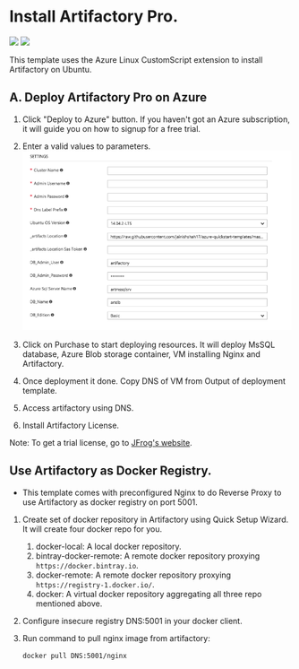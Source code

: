 # Install Artifactory Pro.

<a href="https://portal.azure.com/#create/Microsoft.Template/uri/https%3A%2F%2Fraw.githubusercontent.com%2Fjainishshah17%2Fazure-quickstart-templates%2Fmaster%2Fartifactory-pro%2Fazuredeploy.json" target="_blank"><img src="http://azuredeploy.net/deploybutton.png"/></a>
<a href="http://armviz.io/#/?load=https%3A%2F%2Fraw.githubusercontent.com%2Fjainishshah17%2Fazure-quickstart-templates%2Fmaster%2Fartifactory-pro%2Fazuredeploy.json" target="_blank">
    <img src="http://armviz.io/visualizebutton.png"/>
</a>

This template uses the Azure Linux CustomScript extension to install Artifactory on Ubuntu.

## A. Deploy Artifactory Pro on Azure
1. Click "Deploy to Azure" button. If you haven't got an Azure subscription, it will guide you on how to signup for a free trial.

2. Enter a valid values to parameters.
![screenshot](images/Parameters.png)

3. Click on Purchase to start deploying resources. It will deploy MsSQL database, Azure Blob storage container, VM installing Nginx and Artifactory.

4. Once deployment it done. Copy DNS of VM from Output of deployment template.

5. Access artifactory using DNS. 

6. Install Artifactory License.

Note: To get a trial license, go to [JFrog's website](https://www.jfrog.com/artifactory/free-trial-mesosphere/).


Use Artifactory as Docker Registry.
------
* This template comes with preconfigured Nginx to do Reverse Proxy to use Artifactory as docker registry on port 5001.

1. Create set of docker repository in Artifactory using Quick Setup Wizard.
   It will create four docker repo for you.
   1. docker-local: A local docker repository.
   2. bintray-docker-remote:  A remote docker repository proxying `https://docker.bintray.io`.
   3. docker-remote: A remote docker repository proxying `https://registry-1.docker.io/`.
   4. docker: A virtual docker repository aggregating all three repo mentioned above.

2. Configure insecure registry DNS:5001 in your docker client.

3. Run command to pull nginx image from artifactory:
   ```
   docker pull DNS:5001/nginx
   ``` 
